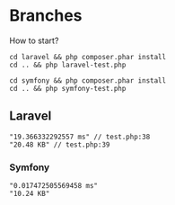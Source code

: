 # Branches

How to start?
```
cd laravel && php composer.phar install
cd .. && php laravel-test.php
```

```
cd symfony && php composer.phar install
cd .. && php symfony-test.php
```


## Laravel

```
"19.366332292557 ms" // test.php:38
"20.48 KB" // test.php:39
```

### Symfony

```
"0.017472505569458 ms"
"10.24 KB"
```

